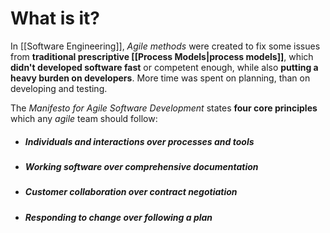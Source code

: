 # What is it?

In [[Software Engineering]], *Agile methods* were created to fix some issues from **traditional prescriptive [[Process Models|process models]]**, which **didn't developed software fast** or competent enough, while also **putting a heavy burden on developers**. More time was spent on planning, than on developing and testing.

The *Manifesto for Agile Software Development* states **four core principles** which any *agile* team should follow:

- ##### **Individuals and interactions** over processes and tools

- ##### **Working software** over comprehensive documentation

- ##### **Customer collaboration** over contract negotiation

- ##### **Responding to change** over following a plan

